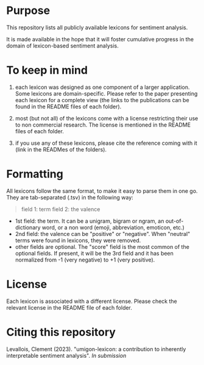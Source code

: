 # Purpose
This repository lists all publicly available lexicons for sentiment analysis.

It is made available in the hope that it will foster cumulative progress in the domain of lexicon-based sentiment analysis.

# To keep in mind

1. each lexicon was designed as one component of a larger application. Some lexicons are domain-specific. Please refer to the paper presenting each lexicon for a complete view (the links to the publications can be found in the  README files of each folder).

2. most (but not all) of the lexicons come with a license restricting their use to non commercial research. The license is mentioned in the README files of each folder.

3. if you use any of these lexicons, please cite the reference coming with it (link in the READMes of the folders).

# Formatting
All lexicons follow the same format, to make it easy to parse them in one go. They are tab-separated (.tsv) in the following way:

> field 1: term
> field 2: the valence

- 1st field: the term. It can be a unigram, bigram or ngram, an out-of-dictionary word, or a non word (emoji, abbreviation, emoticon, etc.)
- 2nd field: the valence can be "positive" or "negative". When "neutral" terms were found in lexicons, they were removed.
- other fields are optional. The "score" field is the most common of the optional fields. If present, it will be the 3rd field and it has been normalized from -1 (very negative) to +1 (very positive).


# License
Each lexicon is associated with a different license. Please check the relevant license in the README file of each folder.


# Citing this repository
Levallois, Clement (2023). "umigon-lexicon: a contribution to inherently interpretable sentiment 
analysis". *In submission*

